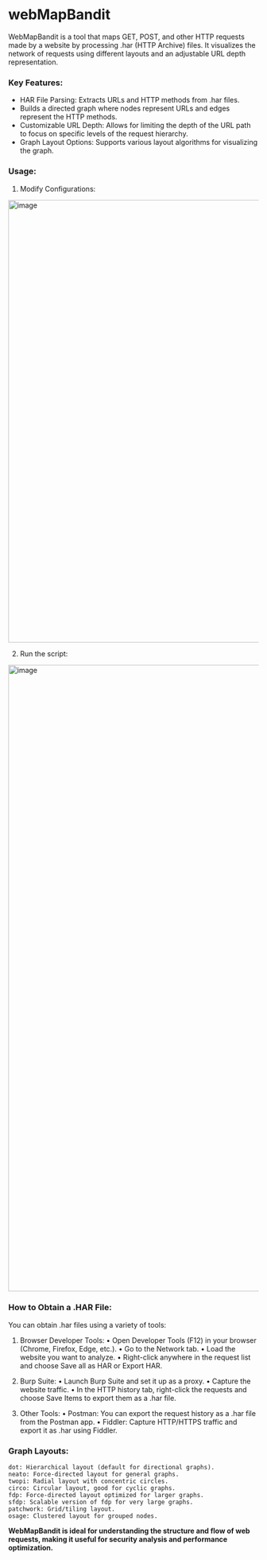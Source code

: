 # webMapBandit
WebMapBandit is a tool that maps GET, POST, and other HTTP requests made by a website by processing .har (HTTP Archive) files. It visualizes the network of requests using different layouts and an adjustable URL depth representation.

### Key Features:

- HAR File Parsing: Extracts URLs and HTTP methods from .har files.
- Builds a directed graph where nodes represent URLs and edges represent the HTTP methods.
- Customizable URL Depth: Allows for limiting the depth of the URL path to focus on specific levels of the request hierarchy.
- Graph Layout Options: Supports various layout algorithms for visualizing the graph.

### Usage:

1. Modify Configurations:

<img width="890" alt="image" src="https://github.com/user-attachments/assets/2414ea87-100f-46fc-8d73-cd5a2233e335">

2. Run the script:

<img width="1260" alt="image" src="https://github.com/user-attachments/assets/c6bbcfcc-7f39-43b5-b6ac-39b0c9c93806">

### How to Obtain a .HAR File:

You can obtain .har files using a variety of tools:

1. Browser Developer Tools:
	•	Open Developer Tools (F12) in your browser (Chrome, Firefox, Edge, etc.).
	•	Go to the Network tab.
	•	Load the website you want to analyze.
	•	Right-click anywhere in the request list and choose Save all as HAR or Export HAR.

2. Burp Suite:
	•	Launch Burp Suite and set it up as a proxy.
	•	Capture the website traffic.
	•	In the HTTP history tab, right-click the requests and choose Save Items to export them as a .har file.

3. Other Tools:
	•	Postman: You can export the request history as a .har file from the Postman app.
	•	Fiddler: Capture HTTP/HTTPS traffic and export it as .har using Fiddler.

### Graph Layouts:

	dot: Hierarchical layout (default for directional graphs).
	neato: Force-directed layout for general graphs.
	twopi: Radial layout with concentric circles.
	circo: Circular layout, good for cyclic graphs.
	fdp: Force-directed layout optimized for larger graphs.
	sfdp: Scalable version of fdp for very large graphs.
	patchwork: Grid/tiling layout.
	osage: Clustered layout for grouped nodes.

**WebMapBandit is ideal for understanding the structure and flow of web requests, making it useful for security analysis and performance optimization.**
